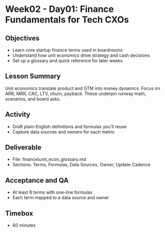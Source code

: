 # Week02 - Day01: Finance Fundamentals for Tech CXOs

## Objectives
- Learn core startup finance terms used in boardrooms
- Understand how unit economics drive strategy and cash decisions
- Set up a glossary and quick reference for later weeks

## Lesson Summary
Unit economics translate product and GTM into money dynamics. Focus on ARR, MRR, CAC, LTV, churn, payback. These underpin runway math, scenarios, and board asks.

## Activity
- Draft plain-English definitions and formulas you'll reuse
- Capture data sources and owners for each metric

## Deliverable
- File: finance\unit_econ_glossary.md
- Sections: Terms, Formulas, Data Sources, Owner, Update Cadence

## Acceptance and QA
- At least 8 terms with one-line formulas
- Each term mapped to a data source and owner

## Timebox
- 60 minutes
